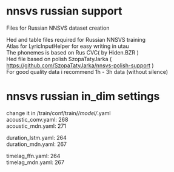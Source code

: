 # nnsvs russian support
Files for Russian NNSVS dataset creation

Hed and table files required for Russian NNSVS training    
Atlas for LyricInputHelper for easy writing in utau  
The phonemes is based on Rus CVC( by Hiden.BZR )   
Hed file based on polish SzopaTatyJarka ( https://github.com/SzopaTatyJarka/nnsvs-polish-support )  
For good quality data i recommend 1h - 3h data (without silence)
# nnsvs russian in_dim settings 
change it in /train/conf/train/*/model/*.yaml  
acoustic_conv.yaml: 268   
acoustic_mdn.yaml: 271

duration_lstm.yaml: 264   
duration_mdn.yaml: 267

timelag_ffn.yaml: 264   
timelag_mdn.yaml: 267

